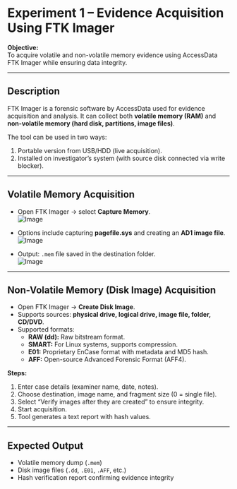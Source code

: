 # Experiment 1 – Evidence Acquisition Using FTK Imager

**Objective:**  
To acquire volatile and non-volatile memory evidence using AccessData FTK Imager while ensuring data integrity.

---

## Description
FTK Imager is a forensic software by AccessData used for evidence acquisition and analysis. It can collect both **volatile memory (RAM)** and **non-volatile memory (hard disk, partitions, image files)**.

The tool can be used in two ways:
1. Portable version from USB/HDD (live acquisition).
2. Installed on investigator’s system (with source disk connected via write blocker).

---

## Volatile Memory Acquisition
- Open FTK Imager → select **Capture Memory**.  
![Image](https://github.com/user-attachments/assets/c8db8b95-f123-4eca-9f29-2f5dca17dd64)

- Options include capturing **pagefile.sys** and creating an **AD1 image file**.  
![Image](https://github.com/user-attachments/assets/e959be93-0992-49f9-b78d-95dff1c6dd75)


- Output: `.mem` file saved in the destination folder.  
![Image](https://github.com/user-attachments/assets/c8db8b95-f123-4eca-9f29-2f5dca17dd64)
---

## Non-Volatile Memory (Disk Image) Acquisition
- Open FTK Imager → **Create Disk Image**.  
- Supports sources: **physical drive, logical drive, image file, folder, CD/DVD**.  
- Supported formats:  
  - **RAW (dd):** Raw bitstream format.  
  - **SMART:** For Linux systems, supports compression.  
  - **E01:** Proprietary EnCase format with metadata and MD5 hash.  
  - **AFF:** Open-source Advanced Forensic Format (AFF4).  


**Steps:**  
1. Enter case details (examiner name, date, notes).  
2. Choose destination, image name, and fragment size (0 = single file).
3. Select “Verify images after they are created” to ensure integrity.  
4. Start acquisition.  
5. Tool generates a text report with hash values.  


---


## Expected Output
- Volatile memory dump (`.mem`)  
- Disk image files (`.dd`, `.E01`, `.AFF`, etc.)  
- Hash verification report confirming evidence integrity  
